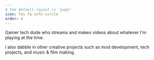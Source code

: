 ```yaml
---
# the default layout is 'page'
icon: fas fa-info-circle
order: 4
---
```

Gamer tech dude who streams and makes videos about whatever I'm playing at the time.

I also dabble in other creative projects such as mod development, tech projects, and music & film making.

